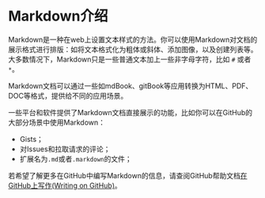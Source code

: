 # Markdown介绍

Markdown是一种在web上设置文本样式的方法。你可以使用Markdown对文档的展示格式进行排版：如将文本格式化为粗体或斜体、添加图像，以及创建列表等。大多数情况下，Markdown只是一些普通文本加上一些非字母字符，比如 `#` 或者 `*`。

Markdown文档可以通过一些如mdBook、gitBook等应用转换为HTML、PDF、DOC等格式，提供给不同的应用场景。

一些平台和软件提供了Markdown文档直接展示的功能，比如你可以在GitHub的大部分场景中使用Markdown：

- Gists；
- 对Issues和拉取请求的评论；
- 扩展名为`.md`或者`.markdown`的文件；

若希望了解更多在GitHub中编写Markdown的信息，请查阅GitHub帮助文档[在GitHub上写作(Writing on GitHub)](https://help.github.com/en/categories/writing-on-github)。